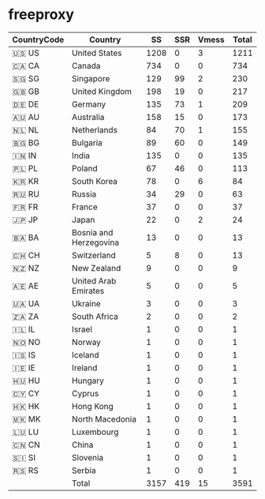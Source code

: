 # freeproxy

|CountryCode|Country|SS|SSR|Vmess|Total|
|  ----  | ----  |  ----  | ----  |  ----  | ----  |
|🇺🇸 US|United States|1208|0|3|1211|
|🇨🇦 CA|Canada|734|0|0|734|
|🇸🇬 SG|Singapore|129|99|2|230|
|🇬🇧 GB|United Kingdom|198|19|0|217|
|🇩🇪 DE|Germany|135|73|1|209|
|🇦🇺 AU|Australia|158|15|0|173|
|🇳🇱 NL|Netherlands|84|70|1|155|
|🇧🇬 BG|Bulgaria|89|60|0|149|
|🇮🇳 IN|India|135|0|0|135|
|🇵🇱 PL|Poland|67|46|0|113|
|🇰🇷 KR|South Korea|78|0|6|84|
|🇷🇺 RU|Russia|34|29|0|63|
|🇫🇷 FR|France|37|0|0|37|
|🇯🇵 JP|Japan|22|0|2|24|
|🇧🇦 BA|Bosnia and Herzegovina|13|0|0|13|
|🇨🇭 CH|Switzerland|5|8|0|13|
|🇳🇿 NZ|New Zealand|9|0|0|9|
|🇦🇪 AE|United Arab Emirates|5|0|0|5|
|🇺🇦 UA|Ukraine|3|0|0|3|
|🇿🇦 ZA|South Africa|2|0|0|2|
|🇮🇱 IL|Israel|1|0|0|1|
|🇳🇴 NO|Norway|1|0|0|1|
|🇮🇸 IS|Iceland|1|0|0|1|
|🇮🇪 IE|Ireland|1|0|0|1|
|🇭🇺 HU|Hungary|1|0|0|1|
|🇨🇾 CY|Cyprus|1|0|0|1|
|🇭🇰 HK|Hong Kong|1|0|0|1|
|🇲🇰 MK|North Macedonia|1|0|0|1|
|🇱🇺 LU|Luxembourg|1|0|0|1|
|🇨🇳 CN|China|1|0|0|1|
|🇸🇮 SI|Slovenia|1|0|0|1|
|🇷🇸 RS|Serbia|1|0|0|1|
||Total|3157|419|15|3591|
